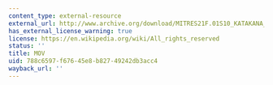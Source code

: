 ```yaml
---
content_type: external-resource
external_url: http://www.archive.org/download/MITRES21F.01S10_KATAKANA_EXERCISES/6b6.mov
has_external_license_warning: true
license: https://en.wikipedia.org/wiki/All_rights_reserved
status: ''
title: MOV
uid: 788c6597-f676-45e8-b827-49242db3acc4
wayback_url: ''
---
```

